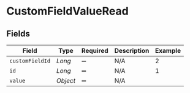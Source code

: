 # CustomFieldValueRead


## Fields

| Field              | Type               | Required           | Description        | Example            |
| ------------------ | ------------------ | ------------------ | ------------------ | ------------------ |
| `customFieldId`    | *Long*             | :heavy_minus_sign: | N/A                | 2                  |
| `id`               | *Long*             | :heavy_minus_sign: | N/A                | 1                  |
| `value`            | *Object*           | :heavy_minus_sign: | N/A                |                    |